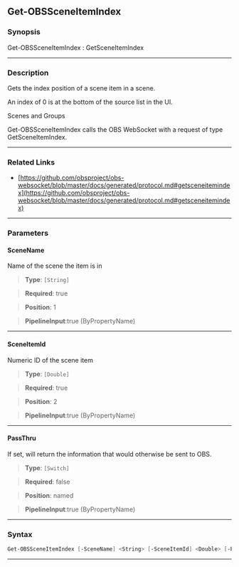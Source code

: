 Get-OBSSceneItemIndex
---------------------
### Synopsis
Get-OBSSceneItemIndex : GetSceneItemIndex

---
### Description

Gets the index position of a scene item in a scene.

An index of 0 is at the bottom of the source list in the UI.

Scenes and Groups


Get-OBSSceneItemIndex calls the OBS WebSocket with a request of type GetSceneItemIndex.

---
### Related Links
* [https://github.com/obsproject/obs-websocket/blob/master/docs/generated/protocol.md#getsceneitemindex](https://github.com/obsproject/obs-websocket/blob/master/docs/generated/protocol.md#getsceneitemindex)



---
### Parameters
#### **SceneName**

Name of the scene the item is in



> **Type**: ```[String]```

> **Required**: true

> **Position**: 1

> **PipelineInput**:true (ByPropertyName)



---
#### **SceneItemId**

Numeric ID of the scene item



> **Type**: ```[Double]```

> **Required**: true

> **Position**: 2

> **PipelineInput**:true (ByPropertyName)



---
#### **PassThru**

If set, will return the information that would otherwise be sent to OBS.



> **Type**: ```[Switch]```

> **Required**: false

> **Position**: named

> **PipelineInput**:true (ByPropertyName)



---
### Syntax
```PowerShell
Get-OBSSceneItemIndex [-SceneName] <String> [-SceneItemId] <Double> [-PassThru] [<CommonParameters>]
```
---
